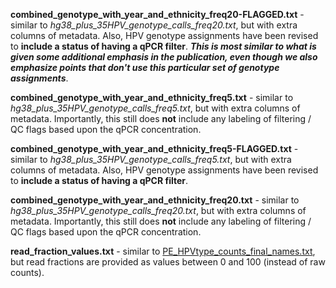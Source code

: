 **combined_genotype_with_year_and_ethnicity_freq20-FLAGGED.txt** - similar to *hg38_plus_35HPV_genotype_calls_freq20.txt*, but with extra columns of metadata.  Also, HPV genotype assignments have been revised to **include a status of having a qPCR filter**.  ***This is most similar to what is given some additional emphasis in the publication, even though we *also* emphasize points that don't use this particular set of genotype assignments***.

**combined_genotype_with_year_and_ethnicity_freq5.txt** - similar to *hg38_plus_35HPV_genotype_calls_freq5.txt*, but with extra columns of metadata.  Importantly, this still does **not** include any labeling of filtering / QC flags based upon the qPCR concentration.

**combined_genotype_with_year_and_ethnicity_freq5-FLAGGED.txt** - similar to *hg38_plus_35HPV_genotype_calls_freq5.txt*, but with extra columns of metadata.  Also, HPV genotype assignments have been revised to **include a status of having a qPCR filter**.

**combined_genotype_with_year_and_ethnicity_freq20.txt** - similar to *hg38_plus_35HPV_genotype_calls_freq20.txt*, but with extra columns of metadata.  Importantly, this still does **not** include any labeling of filtering / QC flags based upon the qPCR concentration.

**read_fraction_values.txt** - similar to [PE_HPVtype_counts_final_names.txt](https://github.com/cwarden45/HPV_genotype_paper-archived_samples/blob/master/Downstream_R_Code/Public_Input_Files/PE_HPVtype_counts_final_names.txt), but read fractions are provided as values between 0 and 100 (instead of raw counts).
